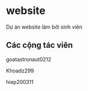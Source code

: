 # website

Dự án website làm bởi sinh viên

## Các cộng tác viên

goatastronaut0212

Khoadz299

hiep200311
